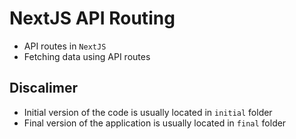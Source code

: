 # NextJS API Routing

- API routes in `NextJS`
- Fetching data using API routes


## Discalimer

- Initial version of the code is usually located in `initial` folder
- Final version of the application is usually located in `final` folder
